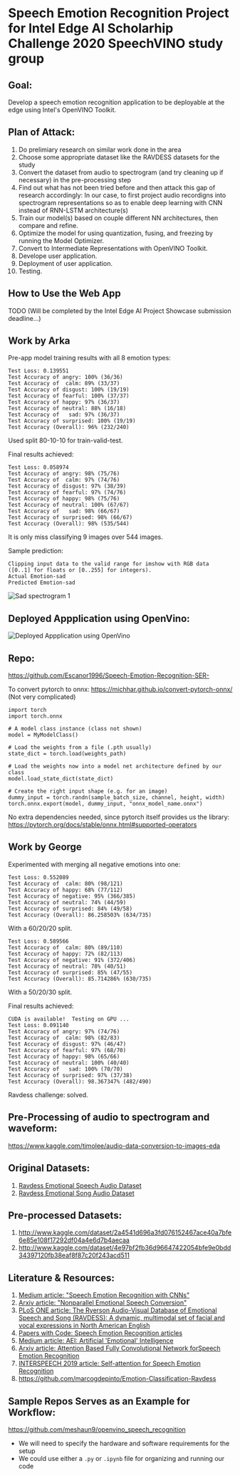 # Speech Emotion Recognition Project for Intel Edge AI Scholarhip Challenge 2020 SpeechVINO study group

## Goal:
Develop a speech emotion recognition application to be deployable at the edge using Intel's OpenVINO Toolkit.

## Plan of Attack:
1. Do prelimiary research on similar work done in the area
2. Choose some appropriate dataset like the RAVDESS datasets for the study
3. Convert the dataset from audio to spectrogram (and try cleaning up if necessary) in the pre-processing step 
4. Find out what has not been tried before and then attack this gap of research accordingly: In our case, to first project audio recordigns into spectrogram representations so as to enable deep learning with CNN instead of RNN-LSTM architecture(s)
5. Train our model(s) based on couple different NN architectures, then compare and refine. 
6. Optimize the model for using quantization, fusing, and freezing by running the Model Optimizer. 
7. Convert to Intermediate Representations with OpenVINO Toolkit.
8. Develope user application.
9. Deployment of user application. 
10. Testing. 

## How to Use the Web App
TODO 
(Will be completed by the Intel Edge AI Project Showcase submission deadline...) 

## Work by Arka
Pre-app model training results with all 8 emotion types: 
```
Test Loss: 0.139551
Test Accuracy of angry: 100% (36/36)
Test Accuracy of  calm: 89% (33/37)
Test Accuracy of disgust: 100% (19/19)
Test Accuracy of fearful: 100% (37/37)
Test Accuracy of happy: 97% (36/37)
Test Accuracy of neutral: 88% (16/18)
Test Accuracy of   sad: 97% (36/37)
Test Accuracy of surprised: 100% (19/19)
Test Accuracy (Overall): 96% (232/240)
```
Used split 80-10-10 for train-valid-test. 

Final results achieved: 
```
Test Loss: 0.058974
Test Accuracy of angry: 98% (75/76)
Test Accuracy of  calm: 97% (74/76)
Test Accuracy of disgust: 97% (38/39)
Test Accuracy of fearful: 97% (74/76)
Test Accuracy of happy: 98% (75/76)
Test Accuracy of neutral: 100% (67/67)
Test Accuracy of   sad: 98% (66/67)
Test Accuracy of surprised: 98% (66/67)
Test Accuracy (Overall): 98% (535/544)
```
It is only miss classifying 9 images over 544 images.

Sample prediction: 
```
Clipping input data to the valid range for imshow with RGB data ([0..1] for floats or [0..255] for integers).
Actual Emotion-sad
Predicted Emotion-sad
```
![Sad spectrogram 1](https://github.com/Speech-VINO/SER/blob/master/arka_sad_spectrogram1.png)

## Deployed Appplication using OpenVino:
![Deployed Appplication using OpenVino](https://github.com/Speech-VINO/SER/blob/master/deployment_openvino.png)


## Repo:
https://github.com/Escanor1996/Speech-Emotion-Recognition-SER-

To convert pytorch to onnx: https://michhar.github.io/convert-pytorch-onnx/ (Not very complicated)
```
import torch
import torch.onnx

# A model class instance (class not shown)
model = MyModelClass()

# Load the weights from a file (.pth usually)
state_dict = torch.load(weights_path)

# Load the weights now into a model net architecture defined by our class
model.load_state_dict(state_dict)

# Create the right input shape (e.g. for an image)
dummy_input = torch.randn(sample_batch_size, channel, height, width)
torch.onnx.export(model, dummy_input, "onnx_model_name.onnx")
```
No extra dependencies needed, since pytorch itself provides us the library: 
https://pytorch.org/docs/stable/onnx.html#supported-operators

## Work by George
Experimented with merging all negative emotions into one: 
```
Test Loss: 0.552089
Test Accuracy of  calm: 80% (98/121)
Test Accuracy of happy: 68% (77/112)
Test Accuracy of negative: 95% (366/385)
Test Accuracy of neutral: 74% (44/59)
Test Accuracy of surprised: 84% (49/58)
Test Accuracy (Overall): 86.258503% (634/735)
```
With a 60/20/20 split. 

```
Test Loss: 0.589566
Test Accuracy of  calm: 80% (89/110)
Test Accuracy of happy: 72% (82/113)
Test Accuracy of negative: 91% (372/406)
Test Accuracy of neutral: 78% (40/51)
Test Accuracy of surprised: 85% (47/55)
Test Accuracy (Overall): 85.714286% (630/735)
```
With a 50/20/30 split. 

Final results achieved: 
```
CUDA is available!  Testing on GPU ...
Test Loss: 0.091140
Test Accuracy of angry: 97% (74/76)
Test Accuracy of  calm: 98% (82/83)
Test Accuracy of disgust: 97% (46/47)
Test Accuracy of fearful: 97% (68/70)
Test Accuracy of happy: 98% (65/66)
Test Accuracy of neutral: 100% (40/40)
Test Accuracy of   sad: 100% (70/70)
Test Accuracy of surprised: 97% (37/38)
Test Accuracy (Overall): 98.367347% (482/490)
```
Ravdess challenge: solved.

## Pre-Processing of audio to spectrogram and waveform:
https://www.kaggle.com/timolee/audio-data-conversion-to-images-eda

## Original Datasets: 
1. [Ravdess Emotional Speech Audio Dataset](https://www.kaggle.com/uwrfkaggler/ravdess-emotional-speech-audio)
2. [Ravdess Emotional Song Audio Dataset](https://www.kaggle.com/uwrfkaggler/ravdess-emotional-song-audio)

## Pre-processed Datasets: 
1. http://www.kaggle.com/dataset/2a4541d696a3fd076152467ace40a7bfe6e85e108f17292df04a4e6d7b4aecaa
2. http://www.kaggle.com/dataset/4e97bf2fb36d96647422054bfe9e0bdd34397120fb38eaf8f87c20f243acd511

## Literature & Resources:
1. [Medium article: "Speech Emotion Recognition with CNNs"](https://towardsdatascience.com/speech-emotion-recognition-with-convolution-neural-network-1e6bb7130ce3)
2. [Arxiv article: "Nonparallel Emotional Speech Conversion"](https://arxiv.org/abs/1811.01174)
3. [PLoS ONE article: The Ryerson Audio-Visual Database of Emotional Speech and Song (RAVDESS): A dynamic, multimodal set of facial and vocal expressions in North American English](https://journals.plos.org/plosone/article?id=10.1371/journal.pone.0196391)
4. [Papers with Code: Speech Emotion Recognition articles](https://paperswithcode.com/task/speech-emotion-recognition)
5. [Medium article: AEI: Artificial 'Emotional' Intelligence](https://towardsdatascience.com/aei-artificial-emotional-intelligence-ea3667d8ece)
6. [Arxiv article: Attention Based Fully Convolutional Network forSpeech Emotion Recognition](https://arxiv.org/pdf/1806.01506.pdf)
7. [INTERSPEECH 2019 article: Self-attention for Speech Emotion Recognition](http://publications.idiap.ch/downloads/papers/2019/Tarantino_INTERSPEECH_2019.pdf)
8. https://github.com/marcogdepinto/Emotion-Classification-Ravdess

## Sample Repos Serves as an Example for Workflow: 
https://github.com/meshaun9/openvino_speech_recognition
* We will need to specify the hardware and software requirements for the setup
* We could use either a `.py` or `.ipynb` file for organizing and running our code
